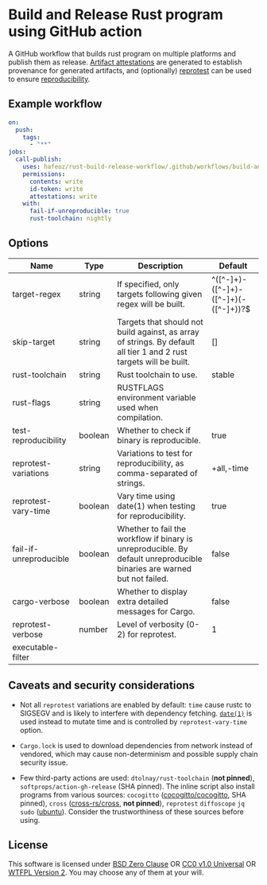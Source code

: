 # Build and Release Rust program using GitHub action

A GitHub workflow that builds rust program on multiple platforms and publish them as release.
[Artifact attestations](https://docs.github.com/en/actions/security-for-github-actions/using-artifact-attestations/using-artifact-attestations-to-establish-provenance-for-builds) are generated to establish provenance for generated artifacts, and (optionally) [reprotest](https://salsa.debian.org/reproducible-builds/reprotest) can be used to ensure [reproducibility](https://reproducible-builds.org/).

## Example workflow

```yaml
on:
  push:
    tags:
      - "**"
jobs:
  call-publish:
    uses: hafeoz/rust-build-release-workflow/.github/workflows/build-and-publish.yaml@master
    permissions:
      contents: write
      id-token: write
      attestations: write
    with:
      fail-if-unreproducible: true
      rust-toolchain: nightly
```

## Options

| Name                   | Type    | Description                                                                                                                                                                                                                                                   | Default                              |
|------------------------|---------|---------------------------------------------------------------------------------------------------------------------------------------------------------------------------------------------------------------------------------------------------------------|--------------------------------------|
| target-regex           | string  | If specified, only targets following given regex will be built.                                                                                                                                                                                               | ^([^-]+)-([^-]+)-([^-]+)(-([^-]+))?$ |
| skip-target            | string  | Targets that should not build against, as array of strings. By default all tier 1 and 2 rust targets will be built.                                                                                                                                           | []                                   |
| rust-toolchain         | string  | Rust toolchain to use.                                                                                                                                                                                                                                        | stable                               |
| rust-flags             | string  | RUSTFLAGS environment variable used when compilation.                                                                                                                                                                                                         |                                      |
| test-reproducibility   | boolean | Whether to check if binary is reproducible.                                                                                                                                                                                                                   | true                                 |
| reprotest-variations   | string  | Variations to test for reproducibility, as comma-separated of strings.                                                                                                                                                                                        | +all,-time                           |
| reprotest-vary-time    | boolean | Vary time using date(1) when testing for reproducibility.                                                                                                                                                                                                     | true                                 |
| fail-if-unreproducible | boolean | Whether to fail the workflow if binary is unreproducible. By default unreproducible binaries are warned but not failed.                                                                                                                                       | false                                |
| cargo-verbose          | boolean | Whether to display extra detailed messages for Cargo.                                                                                                                                                                                                         | false                                |
| reprotest-verbose      | number  | Level of verbosity (0-2) for reprotest.                                                                                                                                                                                                                       | 1                                    |
| executable-filter      |         |                                                                                                                                                                                                                                                               |                                      |

## Caveats and security considerations

- Not all `reprotest` variations are enabled by default: `time` cause rustc to SIGSEGV and is likely to interfere with dependency fetching. [`date(1)`](https://manpages.ubuntu.com/manpages/xenial/man1/date.1.html) is used instead to mutate time and is controlled by `reprotest-vary-time` option.

- `Cargo.lock` is used to download dependencies from network instead of vendored, which may cause non-determinism and possible supply chain security issue.

- Few third-party actions are used: `dtolnay/rust-toolchain` (**not pinned**), `softprops/action-gh-release` (SHA pinned). The inline script also install programs from various sources: `cocogitto` ([cocogitto/cocogitto](https://github.com/cocogitto/cocogitto), SHA pinned), `cross` ([cross-rs/cross](https://github.com/cross-rs/cross), **not pinned**), `reprotest` `diffoscope` `jq` `sudo` ([ubuntu](https://launchpad.net/ubuntu)). Consider the trustworthiness of these sources before using.

## License

This software is licensed under [BSD Zero Clause](https://spdx.org/licenses/0BSD.html) OR [CC0 v1.0 Universal](https://spdx.org/licenses/CC0-1.0.html) OR [WTFPL Version 2](https://spdx.org/licenses/WTFPL.html).
You may choose any of them at your will.
